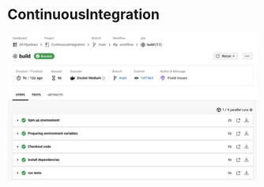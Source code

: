 # ContinuousIntegration

![](https://github.com/MasonKling21/ContinuousIntegration/blob/main/pass.png)

